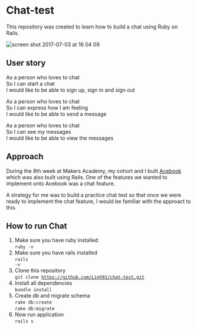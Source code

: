 # Chat-test

This repository was created to learn how to build a chat using Ruby on Rails.

![screen shot 2017-07-03 at 16 04 09](https://user-images.githubusercontent.com/17644847/27799188-29ac1f74-600c-11e7-8959-f17120518647.png)

## User story

As a person who loves to chat<br>
So I can start a chat<br>
I would like to be able to sign up, sign in and sign out<br>

As a person who loves to chat<br>
So I can express how I am feeling<br>
I would like to be able to send a message<br>

As a person who loves to chat<br>
So I can see my messages<br>
I would like to be able to view the messages<br>

## Approach

During the 8th week at Makers Academy, my cohort and I built [Acebook](https://github.com/makersacademy/acebook-april2017) which was also built using Rails. One of the features we wanted to implement onto Acebook was a chat feature. 

A strategy for me was to build a practice chat test so that once we were ready to implement the chat feature, I would be familiar with the approact to this. 

## How to run Chat
1. Make sure you have ruby installed <br>
<code>ruby -v</code><br>
2. Make sure you have rails installed<br>
<code>rails -v</code><br>
3. Clone this repository<br>
<code>git clone https://github.com/Linh91/chat-test.git</code><br>
4. Install all dependencies<br>
<code>bundle install</code><br>
5. Create db and migrate schema<br>
<code>rake db:create</code><br>
<code>rake db:migrate</code><br>
6. Now run application <br>
<code>rails s</code><br>
